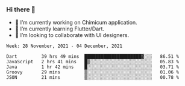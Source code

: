 ### Hi there 👋

<!--
**devcat37/devcat37** is a ✨ _special_ ✨ repository because its `README.md` (this file) appears on your GitHub profile.-->


- 🔭 I’m currently working on Chimicum application.
- 🌱 I’m currently learning Flutter/Dart.
- 👯 I’m looking to collaborate with UI designers.
<!-- - 🤔 I’m looking for help with ... -->

<!--START_SECTION:waka-->
```text
Week: 28 November, 2021 - 04 December, 2021

Dart         39 hrs 49 mins  █████████████████████▓░░░   86.51 % 
JavaScript   2 hrs 41 mins   █▒░░░░░░░░░░░░░░░░░░░░░░░   05.83 % 
Java         1 hr 42 mins    █░░░░░░░░░░░░░░░░░░░░░░░░   03.71 % 
Groovy       29 mins         ▒░░░░░░░░░░░░░░░░░░░░░░░░   01.06 % 
JSON         21 mins         ▒░░░░░░░░░░░░░░░░░░░░░░░░   00.78 % 
```
<!--END_SECTION:waka-->
